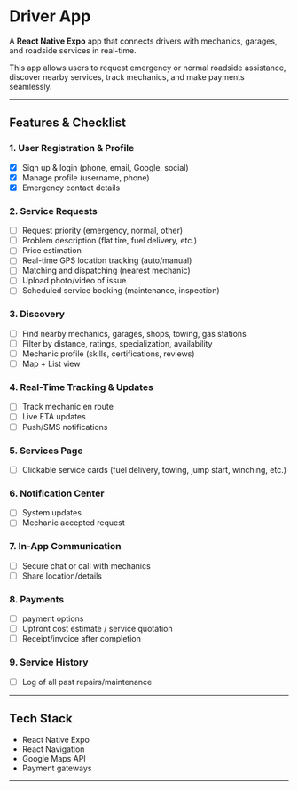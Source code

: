 # Driver App

A **React Native Expo** app that connects drivers with mechanics, garages, and roadside services in real-time.  

This app allows users to request emergency or normal roadside assistance, discover nearby services, track mechanics, and make payments seamlessly.

---

## Features & Checklist

### 1. User Registration & Profile
- [x] Sign up & login (phone, email, Google, social)
- [x] Manage profile (username, phone)
- [x] Emergency contact details

### 2. Service Requests
- [ ] Request priority (emergency, normal, other)
- [ ] Problem description (flat tire, fuel delivery, etc.)
- [ ] Price estimation
- [ ] Real-time GPS location tracking (auto/manual)
- [ ] Matching and dispatching (nearest mechanic)
- [ ] Upload photo/video of issue
- [ ] Scheduled service booking (maintenance, inspection)

### 3. Discovery
- [ ] Find nearby mechanics, garages, shops, towing, gas stations
- [ ] Filter by distance, ratings, specialization, availability
- [ ] Mechanic profile (skills, certifications, reviews)
- [ ] Map + List view

### 4. Real-Time Tracking & Updates
- [ ] Track mechanic en route
- [ ] Live ETA updates
- [ ] Push/SMS notifications

### 5. Services Page
- [ ] Clickable service cards (fuel delivery, towing, jump start, winching, etc.)

### 6. Notification Center
- [ ] System updates
- [ ] Mechanic accepted request

### 7. In-App Communication
- [ ] Secure chat or call with mechanics
- [ ] Share location/details

### 8. Payments
- [ ] payment options
- [ ] Upfront cost estimate / service quotation
- [ ] Receipt/invoice after completion

### 9. Service History
- [ ] Log of all past repairs/maintenance

---

## Tech Stack
- React Native Expo
- React Navigation
- Google Maps API
- Payment gateways
---
